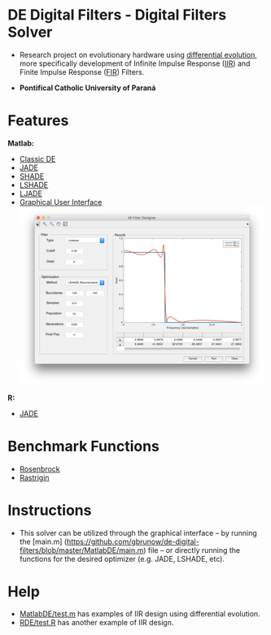 # DE Digital Filters - Digital Filters Solver
  * Research project on evolutionary hardware using [differential evolution](https://en.wikipedia.org/wiki/Differential_evolution), more specifically development of Infinite Impulse Response ([IIR](https://en.wikipedia.org/wiki/Infinite_impulse_response)) and Finite Impulse Response ([FIR](https://en.wikipedia.org/wiki/Finite_impulse_response)) Filters.

  * **Pontifical Catholic University of Paraná**

# Features
**Matlab:**
* [Classic DE](https://github.com/gbrunow/de-digital-filters/blob/master/MatlabDE/DE.m)
* [JADE](https://github.com/gbrunow/de-digital-filters/blob/master/MatlabDE/JADE.m)
* [SHADE](https://github.com/gbrunow/de-digital-filters/blob/master/MatlabDE/SHADE.m)
* [LSHADE](https://github.com/gbrunow/de-digital-filters/blob/master/MatlabDE/LSHADE.m)
* [LJADE](https://github.com/gbrunow/de-digital-filters/commit/104aa45644dafd9fcf49b6baac0bb835b0e49a8b)
* [Graphical User Interface](https://github.com/gbrunow/de-digital-filters/blob/master/MatlabDE/display.m)
![Matlab Graphical User Interface](https://raw.githubusercontent.com/gbrunow/de-digital-filters/master/assets/gui.png)

**R:**
* [JADE](https://github.com/gbrunow/de-digital-filters/blob/master/RDE/JADE.R)

# Benchmark Functions
* [Rosenbrock](https://en.wikipedia.org/wiki/Rosenbrock_function)
* [Rastrigin](https://en.wikipedia.org/wiki/Rastrigin_function)

# Instructions
* This solver can be utilized through the graphical interface – by running the [main.m] (https://github.com/gbrunow/de-digital-filters/blob/master/MatlabDE/main.m) file – or directly running the functions for the desired optimizer (e.g. JADE, LSHADE, etc). 

# Help
* [MatlabDE/test.m](https://github.com/gbrunow/de-digital-filters/blob/master/MatlabDE/test.m) has examples of IIR design using differential evolution.
* [RDE/test.R](https://github.com/gbrunow/de-digital-filters/blob/master/RDE/test.R) has another example of IIR design.
